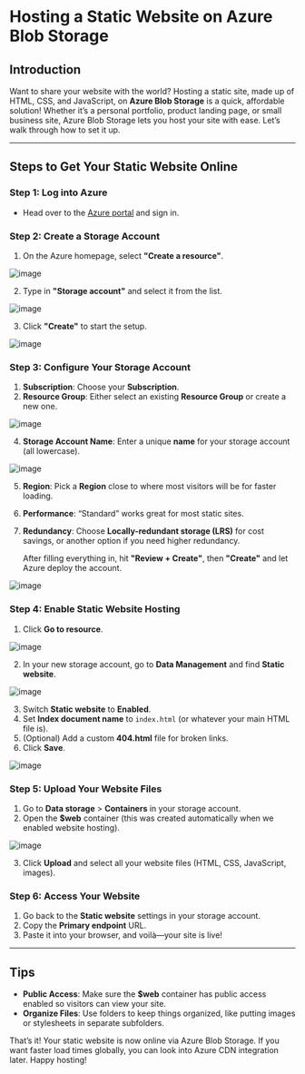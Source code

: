 # Hosting a Static Website on Azure Blob Storage

## Introduction

Want to share your website with the world? Hosting a static site, made up of HTML, CSS, and JavaScript, on **Azure Blob Storage** is a quick, affordable solution! Whether it’s a personal portfolio, product landing page, or small business site, Azure Blob Storage lets you host your site with ease. Let’s walk through how to set it up.

---

## Steps to Get Your Static Website Online

### **Step 1:** Log into Azure
   - Head over to the [Azure portal](https://portal.azure.com) and sign in.

### **Step 2:** Create a Storage Account
1. On the Azure homepage, select **"Create a resource"**.

![image](https://github.com/user-attachments/assets/069f4d78-c18d-4a74-b28f-75df066e18e2)

2. Type in **"Storage account"** and select it from the list.

![image](https://github.com/user-attachments/assets/ac7b02d6-08dc-45c7-bde8-64b7a478c52e)

3. Click **"Create"** to start the setup.

![image](https://github.com/user-attachments/assets/11da3c74-bf89-4c82-8503-7ac706c0a04b)


### **Step 3:** Configure Your Storage Account
1. **Subscription**: Choose your **Subscription**.
2. **Resource Group**: Either select an existing **Resource Group** or create a new one.

![image](https://github.com/user-attachments/assets/2b623fc3-ccc0-4992-bc0f-4f048b650d4b)

4. **Storage Account Name**: Enter a unique **name** for your storage account (all lowercase).

![image](https://github.com/user-attachments/assets/4452a2b5-c123-4e43-b158-016f855d5329)

5. **Region**: Pick a **Region** close to where most visitors will be for faster loading.
6. **Performance**: “Standard” works great for most static sites.
7. **Redundancy**: Choose **Locally-redundant storage (LRS)** for cost savings, or another option if you need higher redundancy.

   After filling everything in, hit **"Review + Create"**, then **"Create"** and let Azure deploy the account.

![image](https://github.com/user-attachments/assets/793a6e42-0937-4159-8d21-b45647024746)


### **Step 4:** Enable Static Website Hosting
1. Click **Go to resource**.

![image](https://github.com/user-attachments/assets/d828f8a7-50e6-4432-8306-ea3c3952d9cc)

2. In your new storage account, go to **Data Management** and find **Static website**.

![image](https://github.com/user-attachments/assets/60f91af2-9ff8-4094-9f76-57efb444fdd1)

  
3. Switch **Static website** to **Enabled**.
4. Set **Index document name** to `index.html` (or whatever your main HTML file is).
5. (Optional) Add a custom **404.html** file for broken links.
6. Click **Save**.

![image](https://github.com/user-attachments/assets/17a16301-6832-4a02-a5ae-f07d5a9444a5)


### **Step 5:** Upload Your Website Files
1. Go to **Data storage** > **Containers** in your storage account.
2. Open the **$web** container (this was created automatically when we enabled website hosting).

![image](https://github.com/user-attachments/assets/1b4ddc29-66fa-4d5e-bf15-820f410ecd23)

3. Click **Upload** and select all your website files (HTML, CSS, JavaScript, images).

### **Step 6:** Access Your Website
1. Go back to the **Static website** settings in your storage account.
2. Copy the **Primary endpoint** URL.
3. Paste it into your browser, and voilà—your site is live!

---

## Tips
- **Public Access**: Make sure the **$web** container has public access enabled so visitors can view your site.
- **Organize Files**: Use folders to keep things organized, like putting images or stylesheets in separate subfolders.

That’s it! Your static website is now online via Azure Blob Storage. If you want faster load times globally, you can look into Azure CDN integration later. Happy hosting!
